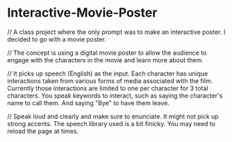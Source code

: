 # Interactive-Movie-Poster

// A class project where the only prompt was to make an interactive poster.  I decided to go with a movie poster. 

// The concept is using a digital movie poster to allow the audience to engage with the characters in the movie and learn more about them.

// It picks up speech (English) as the input.  Each character has unique interactions taken from various forms of media associated with the film. Currently those interactions are limited to one per character for 3 total characters. You speak keywords to interact, such as saying the character's name to call them.  And saying "Bye" to have them leave.

// Speak loud and clearly and make sure to enunciate.  It might not pick up strong accents. The speech library used is a bit finicky.  You may need to reload the page at times.
